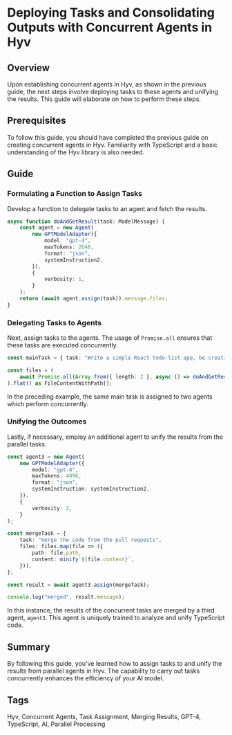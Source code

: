 # Deploying Tasks and Consolidating Outputs with Concurrent Agents in Hyv

## Overview

Upon establishing concurrent agents in Hyv, as shown in the previous guide, the next steps involve
deploying tasks to these agents and unifying the results. This guide will elaborate on how to
perform these steps.

## Prerequisites

To follow this guide, you should have completed the previous guide on creating concurrent agents in
Hyv. Familiarity with TypeScript and a basic understanding of the Hyv library is also needed.

## Guide

### Formulating a Function to Assign Tasks

Develop a function to delegate tasks to an agent and fetch the results.

```typescript
async function doAndGetResult(task: ModelMessage) {
    const agent = new Agent(
        new GPTModelAdapter({
            model: "gpt-4",
            maxTokens: 2048,
            format: "json",
            systemInstruction2,
        }),
        {
            verbosity: 1,
        }
    );
    return (await agent.assign(task)).message.files;
}
```

### Delegating Tasks to Agents

Next, assign tasks to the agents. The usage of `Promise.all` ensures that these tasks are executed
concurrently.

```typescript
const mainTask = { task: "Write a simple React todo-list app, be creative" };

const files = (
    await Promise.all(Array.from({ length: 2 }, async () => doAndGetResult(mainTask)))
).flat() as FileContentWithPath[];
```

In the preceding example, the same main task is assigned to two agents which perform concurrently.

### Unifying the Outcomes

Lastly, if necessary, employ an additional agent to unify the results from the parallel tasks.

```typescript
const agent3 = new Agent(
    new GPTModelAdapter({
        model: "gpt-4",
        maxTokens: 4096,
        format: "json",
        systemInstruction: systemInstruction2,
    }),
    {
        verbosity: 2,
    }
);

const mergeTask = {
    task: "merge the code from the pull requests",
    files: files.map(file => ({
        path: file.path,
        content: minify`${file.content}`,
    })),
};

const result = await agent3.assign(mergeTask);

console.log("merged", result.message);
```

In this instance, the results of the concurrent tasks are merged by a third agent, `agent3`. This
agent is uniquely trained to analyze and unify TypeScript code.

## Summary

By following this guide, you've learned how to assign tasks to and unify the results from parallel
agents in Hyv. The capability to carry out tasks concurrently enhances the efficiency of your AI
model.

## Tags

Hyv, Concurrent Agents, Task Assignment, Merging Results, GPT-4, TypeScript, AI, Parallel Processing
